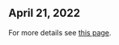 ##  April 21, 2022

For more details see [this page](https://imjeson.github.io/eth-feature-tracker/eip_info0401.html).
